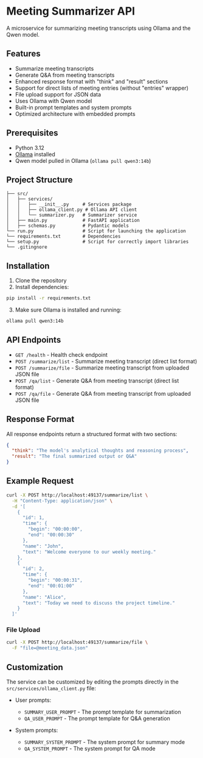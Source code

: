 # Meeting Summarizer API

A microservice for summarizing meeting transcripts using Ollama and the Qwen model.

## Features

- Summarize meeting transcripts
- Generate Q&A from meeting transcripts
- Enhanced response format with "think" and "result" sections
- Support for direct lists of meeting entries (without "entries" wrapper)
- File upload support for JSON data
- Uses Ollama with Qwen model
- Built-in prompt templates and system prompts
- Optimized architecture with embedded prompts

## Prerequisites

- Python 3.12
- [Ollama](https://ollama.ai/) installed
- Qwen model pulled in Ollama (`ollama pull qwen3:14b`)

## Project Structure

```
├── src/
│   ├── services/
│   │   ├── __init__.py     # Services package
│   │   ├── ollama_client.py # Ollama API client
│   │   └── summarizer.py   # Summarizer service
│   ├── main.py             # FastAPI application
│   ├── schemas.py          # Pydantic models
└── run.py                  # Script for launching the application
└── requirements.txt        # Dependencies
└── setup.py                # Script for correctly import libraries
└── .gitingnore
```

## Installation

1. Clone the repository
2. Install dependencies:

```bash
pip install -r requirements.txt
```

3. Make sure Ollama is installed and running:

```bash
ollama pull qwen3:14b
```


## API Endpoints

- `GET /health` - Health check endpoint
- `POST /summarize/list` - Summarize meeting transcript (direct list format)
- `POST /summarize/file` - Summarize meeting transcript from uploaded JSON file
- `POST /qa/list` - Generate Q&A from meeting transcript (direct list format)
- `POST /qa/file` - Generate Q&A from meeting transcript from uploaded JSON file

## Response Format

All response endpoints return a structured format with two sections:

```json
{
  "think": "The model's analytical thoughts and reasoning process",
  "result": "The final summarized output or Q&A"
}
```

## Example Request

```bash
curl -X POST http://localhost:49137/summarize/list \
  -H "Content-Type: application/json" \
  -d '[
    {
      "id": 1,
      "time": {
        "begin": "00:00:00",
        "end": "00:00:30"
      },
      "name": "John", 
      "text": "Welcome everyone to our weekly meeting."
    },
    {
      "id": 2,
      "time": {
        "begin": "00:00:31",
        "end": "00:01:00"
      },
      "name": "Alice",
      "text": "Today we need to discuss the project timeline."
    }
  ]'
```

### File Upload

```bash
curl -X POST http://localhost:49137/summarize/file \
  -F "file=@meeting_data.json"
```

## Customization

The service can be customized by editing the prompts directly in the `src/services/ollama_client.py` file:

- User prompts:
  - `SUMMARY_USER_PROMPT` - The prompt template for summarization
  - `QA_USER_PROMPT` - The prompt template for Q&A generation
  
- System prompts:
  - `SUMMARY_SYSTEM_PROMPT` - The system prompt for summary mode
  - `QA_SYSTEM_PROMPT` - The system prompt for QA mode